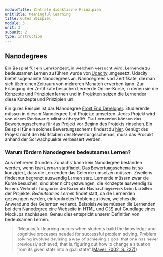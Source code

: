 ```yaml
---
moduleTitle: Zentrale didaktische Prinzipien
unitTitle: Meaningful Learning
title: Gutes Beispiel
module: 3
unit: 3
subunit: 2
type: instruction
---
```


## Nanodegrees

Ein Beispiel für ein Lehrkonzept, in welchem versucht wird, Lernende zu bedeutsamen Lernen zu führen wurde von [Udacity](https://eu.udacity.com/) umgesetzt. Udacity bietet sogenannte Nanodegrees an. Nanodegrees sind Zertifikate, die man sich über einen Zeitraum von mehreren Monaten erwerben kann. Zur Erlangung der Zertifikate besuchen Lernende Online-Kurse, in denen sie die Konzepte und Prinzipien lernen und in Projekten setzen die Lernenden diese Konzepte und Prinzipien um. 

Ein gutes Beispiel ist das Nanodegree [Front End Developer](https://eu.udacity.com/course/front-end-web-developer-nanodegree--nd001). Studierende müssen in diesem Nanodegree fünf Projekte umsetzen. Jedes Projekt wird von einem Reviewer qualitativ überprüft. Die Lernenden können das Bewertungsschema für das Projekt vor Beginn des Projekts einsehen. Ein Beispiel für ein solches Bewertungsschema findest du [hier](https://review.udacity.com/#!/rubrics/145/view). Genügt das Projekt nicht den Maßstäben des Bewertungsschemas, muss das Produkt anhand der Schwachpunkte verbessert werden.

### Warum fördern Nanodegrees bedeutsames Lernen? 

Aus mehreren Gründen. Zunächst kann kein Nanodegree bestanden werden, wenn *kein Lernen* stattfindet. Das Bewertungsschema ist so konzipiert, dass die Lernenden das Gelernte umsetzen müssen. Zweitens findet nur begrenzt auswendig Lernen statt. Lernende müssen zwar die Kurse besuchen, sind aber nicht gezwungen, die Konzepte auswendig zu lernen. Vielmehr fungieren die Kurse als Nachschlagewerk beim Erstellen der Projekte. *Bedeutsames Lernen* findet statt, da die Lernenden gezwungen werden, ein konkretes Problem zu lösen, welches die Anwendung des Gelernten verlangt. Beispielsweise müssen die Lernenden bei dem Nanodegree eine Webseite in HTML und CSS auf Grundlage eines Mockups nachbauen. Genau dies entspricht unserer Definition von bedeutsamen Lernen. 

> "Meaningful learning occurs when students build the knowledge and cognitive processes needed for successful problem solving. Problem solving involves devising a way of achieving a goal that one has never previously achieved; that is, figuring out how to change a situation from its given state into a goal state" ([Mayer, 2002, S. 227)](https://www.tandfonline.com/doi/pdf/10.1207/s15430421tip4104_4))

